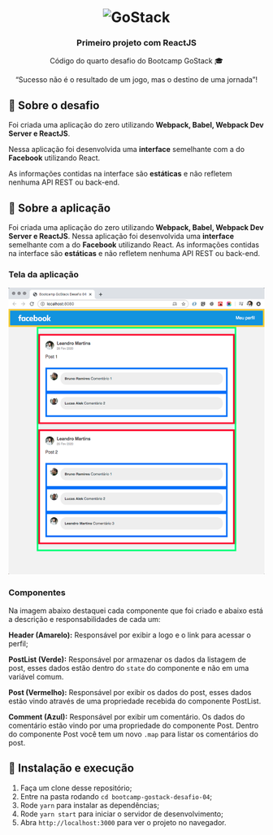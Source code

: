 <h1 align="center">
    <img alt="GoStack" src="https://rocketseat-cdn.s3-sa-east-1.amazonaws.com/bootcamp-header.png" width="200px" />
</h1>

<h3 align="center">
  Primeiro projeto com ReactJS
</h3>
<p align="center">
  Código do quarto desafio do Bootcamp GoStack 🎓
</p>  

<p align="center">“Sucesso não é o resultado de um jogo, mas o destino de uma jornada”!</blockquote>

## :rocket: Sobre o desafio

Foi criada uma aplicação do zero utilizando **Webpack, Babel, Webpack Dev Server e ReactJS**.

Nessa aplicação foi desenvolvida uma **interface** semelhante com a do **Facebook** utilizando React.

As informações contidas na interface são **estáticas** e não refletem nenhuma API REST ou back-end.

## :rocket: Sobre a aplicação

Foi criada uma aplicação do zero utilizando **Webpack, Babel, Webpack Dev Server e ReactJS**.
Nessa aplicação foi desenvolvida uma **interface** semelhante com a do **Facebook** utilizando React.
As informações contidas na interface são **estáticas** e não refletem nenhuma API REST ou back-end.


### Tela da aplicação

<img src="https://github.com/lemartins07/bootcamp-gostack-desafio-04/blob/master/src/assets/desafio_04.png" alt="bootcamp-gostack-desafio-04" />


### Componentes

Na imagem abaixo destaquei cada componente que foi criado e abaixo está a descrição e responsabilidades de cada um:

**Header (Amarelo):** Responsável por exibir a logo e o link para acessar o perfil;

**PostList (Verde):** Responsável por armazenar os dados da listagem de post, esses dados estão dentro do `state` do componente e não em uma variável comum.

**Post (Vermelho):** Responsável por exibir os dados do post, esses dados estão vindo através de uma propriedade recebida do componente PostList.

**Comment (Azul):** Responsável por exibir um comentário. Os dados do comentário estão vindo por uma propriedade do componente Post. Dentro do componente Post você tem um novo `.map` para listar os comentários do post.

## 🚀 Instalação e execução

1. Faça um clone desse repositório;
2. Entre na pasta rodando `cd bootcamp-gostack-desafio-04`;
3. Rode `yarn` para instalar as dependências;
4. Rode `yarn start` para iniciar o servidor de desenvolvimento;
5. Abra `http://localhost:3000` para ver o projeto no navegador.

